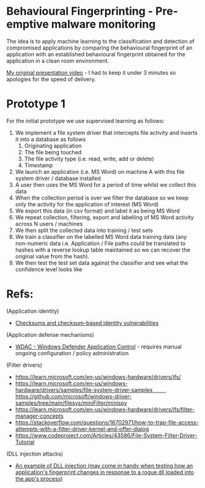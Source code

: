 # Behavioural Fingerprinting - Pre-emptive malware monitoring
The idea is to apply machine learning to the classification and detection of compromised applications by comparing the behavioural fingerprint of an application with an established behavioural fingerprint obtained for the application in a clean room environment.

[My original presentation video](https://youtu.be/ZaBt7gynkx4) - I had to keep it under 3 minutes so apologies for the speed of delivery.

# Prototype 1

For the initial prototype we use supervised learning as follows:

1. We implement a file system driver that intercepts file activity and inserts it into a database as follows
   1. Originating application
   2. The file being touched
   3. The file activity type (i.e. read, write, add or delete)
   4. Timestamp
2. We launch an application (i.e. MS Word) on machine A with this file system driver / database installed
3. A user then uses the MS Word for a period of time whilst we collect this data
4. When the collection period is over we filter the database so we keep only the activity for the application of interest (MS Word)
5. We export this data (in csv format) and label it as being MS Word
6. We repeat collection, filtering, export and labelling of MS Word activity across N users / machines
7. We then split the collected data into training / test sets
8. We train a classifier on the labelled MS Word data training data (any non-numeric data i.e. Application / File paths could be translated to hashes with a reverse lookup table maintained so we can recover the original value from the hash).
9. We then test the test set data against the classifier and see what the confidence level looks like

# Refs:

(Application identity)

- [Checksums and checksum-based identity vulnerabilities](https://carleton.ca/scs/wp-content/uploads/TR-04-09.pdf)

(Application defense mechanisms)

- [WDAC - Windows Defender Application Control](https://learn.microsoft.com/en-us/windows/security/application-security/application-control/windows-defender-application-control/wdac) - requires manual ongoing configuration / policy administration

(Filter drivers)

- https://learn.microsoft.com/en-us/windows-hardware/drivers/ifs/
- https://learn.microsoft.com/en-us/windows-hardware/drivers/samples/file-system-driver-samples     https://github.com/microsoft/windows-driver-samples/tree/main/filesys/miniFilter/minispy
- https://learn.microsoft.com/en-us/windows-hardware/drivers/ifs/filter-manager-concepts
- https://stackoverflow.com/questions/16702971/how-to-trap-file-access-attempts-with-a-filter-driver-kernel-and-offer-dialog
- https://www.codeproject.com/Articles/43586/File-System-Filter-Driver-Tutorial

(DLL injection attacks)

- [An example of DLL injection (may come in handy when testing how an application's fingerprint changes in response to a rogue dll loaded into the app's process)](https://www.codeproject.com/Tips/5369555/Inject-DLL-in-Another-Process-using-Cplusplus-Win3)
